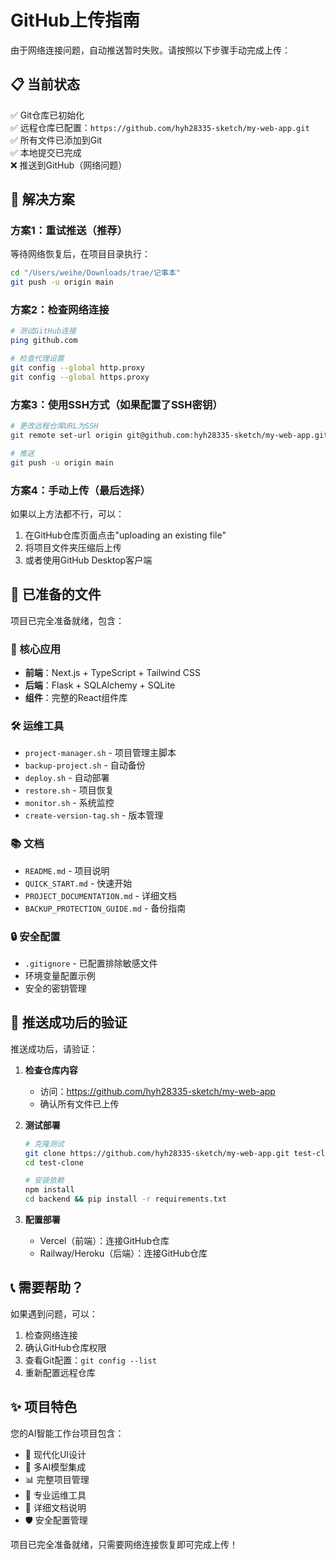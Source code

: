 # GitHub上传指南

由于网络连接问题，自动推送暂时失败。请按照以下步骤手动完成上传：

## 📋 当前状态

✅ Git仓库已初始化  
✅ 远程仓库已配置：`https://github.com/hyh28335-sketch/my-web-app.git`  
✅ 所有文件已添加到Git  
✅ 本地提交已完成  
❌ 推送到GitHub（网络问题）  

## 🔧 解决方案

### 方案1：重试推送（推荐）
等待网络恢复后，在项目目录执行：
```bash
cd "/Users/weihe/Downloads/trae/记事本"
git push -u origin main
```

### 方案2：检查网络连接
```bash
# 测试GitHub连接
ping github.com

# 检查代理设置
git config --global http.proxy
git config --global https.proxy
```

### 方案3：使用SSH方式（如果配置了SSH密钥）
```bash
# 更改远程仓库URL为SSH
git remote set-url origin git@github.com:hyh28335-sketch/my-web-app.git

# 推送
git push -u origin main
```

### 方案4：手动上传（最后选择）
如果以上方法都不行，可以：
1. 在GitHub仓库页面点击"uploading an existing file"
2. 将项目文件夹压缩后上传
3. 或者使用GitHub Desktop客户端

## 📁 已准备的文件

项目已完全准备就绪，包含：

### 🎯 核心应用
- **前端**：Next.js + TypeScript + Tailwind CSS
- **后端**：Flask + SQLAlchemy + SQLite
- **组件**：完整的React组件库

### 🛠️ 运维工具
- `project-manager.sh` - 项目管理主脚本
- `backup-project.sh` - 自动备份
- `deploy.sh` - 自动部署
- `restore.sh` - 项目恢复
- `monitor.sh` - 系统监控
- `create-version-tag.sh` - 版本管理

### 📚 文档
- `README.md` - 项目说明
- `QUICK_START.md` - 快速开始
- `PROJECT_DOCUMENTATION.md` - 详细文档
- `BACKUP_PROTECTION_GUIDE.md` - 备份指南

### 🔒 安全配置
- `.gitignore` - 已配置排除敏感文件
- 环境变量配置示例
- 安全的密钥管理

## 🚀 推送成功后的验证

推送成功后，请验证：

1. **检查仓库内容**
   - 访问：https://github.com/hyh28335-sketch/my-web-app
   - 确认所有文件已上传

2. **测试部署**
   ```bash
   # 克隆测试
   git clone https://github.com/hyh28335-sketch/my-web-app.git test-clone
   cd test-clone
   
   # 安装依赖
   npm install
   cd backend && pip install -r requirements.txt
   ```

3. **配置部署**
   - Vercel（前端）：连接GitHub仓库
   - Railway/Heroku（后端）：连接GitHub仓库

## 📞 需要帮助？

如果遇到问题，可以：
1. 检查网络连接
2. 确认GitHub仓库权限
3. 查看Git配置：`git config --list`
4. 重新配置远程仓库

## ✨ 项目特色

您的AI智能工作台项目包含：
- 🎨 现代化UI设计
- 🤖 多AI模型集成
- 📊 完整项目管理
- 🔧 专业运维工具
- 📖 详细文档说明
- 🛡️ 安全配置管理

项目已完全准备就绪，只需要网络连接恢复即可完成上传！